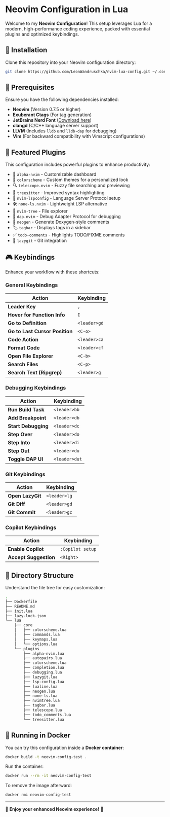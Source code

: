 # Neovim Configuration in Lua

Welcome to my **Neovim Configuration**! This setup leverages Lua for a modern, high-performance coding experience, packed with essential plugins and optimized keybindings.

## 🚀 Installation

Clone this repository into your Neovim configuration directory:

```bash
git clone https://github.com/LeonWandruschka/nvim-lua-config.git ~/.config/nvim
```

## 📌 Prerequisites

Ensure you have the following dependencies installed:

- **Neovim** (Version 0.7.5 or higher)
- **Exuberant Ctags** (For tag generation)
- **JetBrains Nerd Font** ([Download here](https://www.nerdfonts.com/font-downloads))
- **clangd** (C/C++ language server support)
- **LLVM** (Includes `lldb` and `lldb-dap` for debugging)
- **Vim** (For backward compatibility with Vimscript configurations)

## 🌟 Featured Plugins

This configuration includes powerful plugins to enhance productivity:

- 📌 `alpha-nvim` - Customizable dashboard
- 🎨 `colorscheme` - Custom themes for a personalized look
- 🔍 `telescope.nvim` - Fuzzy file searching and previewing
- 📝 `treesitter` - Improved syntax highlighting
- 🔧 `nvim-lspconfig` - Language Server Protocol setup
- 🛠️ `none-ls.nvim` - Lightweight LSP alternative
- 📂 `nvim-tree` - File explorer
- 🛑 `dap.nvim` - Debug Adapter Protocol for debugging
- 📝 `neogen` - Generate Doxygen-style comments
- 🏷️ `tagbar` - Displays tags in a sidebar
- ✅ `todo-comments` - Highlights TODO/FIXME comments
- 🔗 `lazygit` - Git integration

## 🎮 Keybindings

Enhance your workflow with these shortcuts:

### General Keybindings

| Action | Keybinding |
|--------|-----------|
| **Leader Key** | `,` |
| **Hover for Function Info** | `I` |
| **Go to Definition** | `<leader>gd` |
| **Go to Last Cursor Position** | `<C-o>` |
| **Code Action** | `<leader>ca` |
| **Format Code** | `<leader>cf` |
| **Open File Explorer** | `<C-b>` |
| **Search Files** | `<C-p>` |
| **Search Text (Ripgrep)** | `<leader>g` |

### Debugging Keybindings

| Action | Keybinding |
|--------|-----------|
| **Run Build Task** | `<leader>bb` |
| **Add Breakpoint** | `<leader>db` |
| **Start Debugging** | `<leader>dc` |
| **Step Over** | `<leader>do` |
| **Step Into** | `<leader>di` |
| **Step Out** | `<leader>du` |
| **Toggle DAP UI** | `<leader>dut` |

### Git Keybindings

| Action | Keybinding |
|--------|-----------|
| **Open LazyGit** | `<leader>lg` |
| **Git Diff** | `<leader>gd` |
| **Git Commit** | `<leader>gc` |

### Copilot Keybindings

| Action | Keybinding |
|--------|-----------|
| **Enable Copilot** | `:Copilot setup` |
| **Accept Suggestion** | `<Right>` |

## 📁 Directory Structure

Understand the file tree for easy customization:

```zsh
.
├── Dockerfile
├── README.md
├── init.lua
├── lazy-lock.json
└── lua
    ├── core
    │   ├── colorscheme.lua
    │   ├── commands.lua
    │   ├── keymaps.lua
    │   └── options.lua
    └── plugins
        ├── alpha-nvim.lua
        ├── autopairs.lua
        ├── colorscheme.lua
        ├── completion.lua
        ├── debugging.lua
        ├── lazygit.lua
        ├── lsp-config.lua
        ├── lualine.lua
        ├── neogen.lua
        ├── none-ls.lua
        ├── nvimtree.lua
        ├── tagbar.lua
        ├── telescope.lua
        ├── todo_comments.lua
        └── treesitter.lua
```

## 🐳 Running in Docker

You can try this configuration inside a **Docker container**:

```zsh
docker build -t neovim-config-test .
```

Run the container:

```zsh
docker run --rm -it neovim-config-test
```

To remove the image afterward:

```zsh
docker rmi neovim-config-test
```

---

🚀 **Enjoy your enhanced Neovim experience!** 🚀
